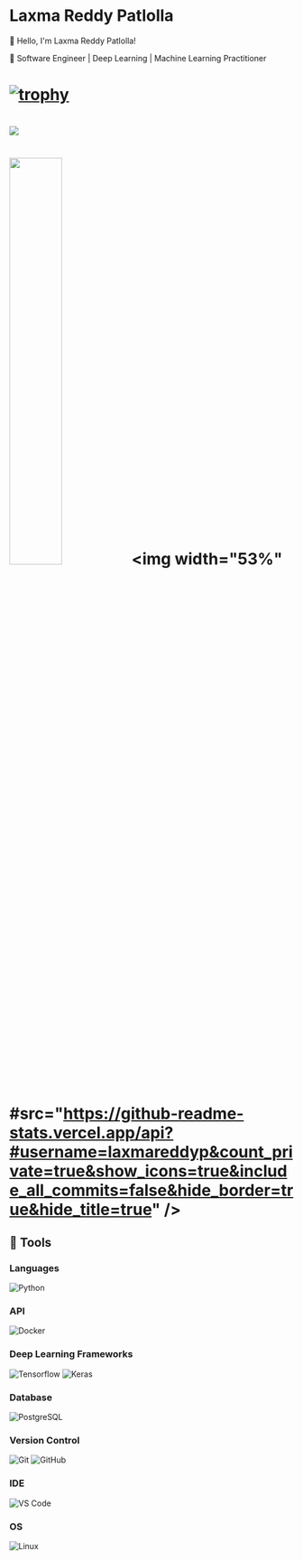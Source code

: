 # Laxma Reddy Patlolla
👋 Hello, I'm Laxma Reddy Patlolla!

🔭 Software Engineer | Deep Learning | Machine Learning Practitioner

# [![trophy](https://github-profile-trophy.vercel.app/?username=laxmareddyp&theme=onedark)](https://github.com/laxmareddyp/github-profile-#trophy)

# ![](https://komarev.com/ghpvc/?username=laxmareddyp&color=green)

# <img width="43%"  src="https://github-readme-streak-stats.herokuapp.com/?user=laxmareddyp&hide_border=true" /><img width="53%"  #src="https://github-readme-stats.vercel.app/api?#username=laxmareddyp&count_private=true&show_icons=true&include_all_commits=false&hide_border=true&hide_title=true" />

## 🔧 Tools
### Languages
![Python](http://img.shields.io/badge/Python-3776AB?style=flat-square&logo=python&logoColor=ffffff)

### API
![Docker](http://img.shields.io/badge/-Docker-007ACC?style=flat-square&logo=docker&logoColor=ffffff)

### Deep Learning Frameworks
![Tensorflow](http://img.shields.io/badge/-Tensorflow-orange?style=flat-square&logo=tensorflow&logoColor=ffffff)
![Keras](http://img.shields.io/badge/-Keras-white?style=flat-square&logo=keras&logoColor=ff0000)

### Database
![PostgreSQL](http://img.shields.io/badge/-PostgreSQL-3776AB?style=flat-square&logo=postgresql&logoColor=ffffff)

### Version Control
![Git](https://img.shields.io/badge/-Git-%23F05032?style=flat-square&logo=git&logoColor=%23ffffff)
![GitHub](https://img.shields.io/badge/-GitHub-181717?style=flat-square&logo=github)

### IDE
![VS Code](http://img.shields.io/badge/-VS%20Code-007ACC?style=flat-square&logo=visual-studio-code&logoColor=ffffff)

### OS
![Linux](http://img.shields.io/badge/-Linux-0078D6?style=flat-square&logo=linux&logoColor=ffffff)
